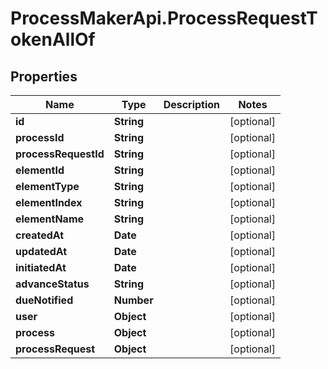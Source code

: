 # ProcessMakerApi.ProcessRequestTokenAllOf

## Properties

Name | Type | Description | Notes
------------ | ------------- | ------------- | -------------
**id** | **String** |  | [optional] 
**processId** | **String** |  | [optional] 
**processRequestId** | **String** |  | [optional] 
**elementId** | **String** |  | [optional] 
**elementType** | **String** |  | [optional] 
**elementIndex** | **String** |  | [optional] 
**elementName** | **String** |  | [optional] 
**createdAt** | **Date** |  | [optional] 
**updatedAt** | **Date** |  | [optional] 
**initiatedAt** | **Date** |  | [optional] 
**advanceStatus** | **String** |  | [optional] 
**dueNotified** | **Number** |  | [optional] 
**user** | **Object** |  | [optional] 
**process** | **Object** |  | [optional] 
**processRequest** | **Object** |  | [optional] 


